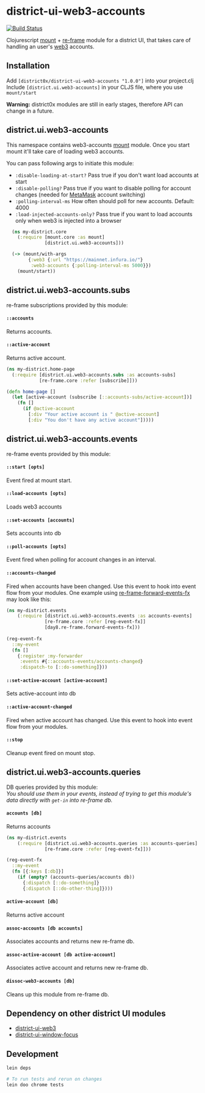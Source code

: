 # district-ui-web3-accounts

[![Build Status](https://travis-ci.org/district0x/district-ui-web3-accounts.svg?branch=master)](https://travis-ci.org/district0x/district-ui-web3-accounts)

Clojurescript [mount](https://github.com/tolitius/mount) + [re-frame](https://github.com/Day8/re-frame) module for a district UI, that takes care of handling an user's [web3](https://github.com/ethereum/web3.js/) accounts.

## Installation
Add `[district0x/district-ui-web3-accounts "1.0.0"]` into your project.clj  
Include `[district.ui.web3-accounts]` in your CLJS file, where you use `mount/start`

**Warning:** district0x modules are still in early stages, therefore API can change in a future.

## district.ui.web3-accounts
This namespace contains web3-accounts [mount](https://github.com/tolitius/mount) module. Once you start mount it'll take care 
of loading web3 accounts.

You can pass following args to initiate this module: 
* `:disable-loading-at-start?` Pass true if you don't want load accounts at start
* `:disable-polling?` Pass true if you want to disable polling for account changes (needed for [MetaMask](https://metamask.io/) account switching)
* `:polling-interval-ms` How often should poll for new accounts. Default: 4000
* `:load-injected-accounts-only?` Pass true if you want to load accounts only when web3 is injected into a browser

```clojure
  (ns my-district.core
    (:require [mount.core :as mount]
              [district.ui.web3-accounts]))

  (-> (mount/with-args
        {:web3 {:url "https://mainnet.infura.io/"}
         :web3-accounts {:polling-interval-ms 5000}})
    (mount/start))
```

## district.ui.web3-accounts.subs
re-frame subscriptions provided by this module:

#### `::accounts`
Returns accounts.

#### `::active-account`
Returns active account. 

```clojure
(ns my-district.home-page
  (:require [district.ui.web3-accounts.subs :as accounts-subs]
            [re-frame.core :refer [subscribe]]))

(defn home-page []
  (let [active-account (subscribe [::accounts-subs/active-account])]
    (fn []
      (if @active-account
        [:div "Your active account is " @active-account]
        [:div "You don't have any active account"]))))
```

## district.ui.web3-accounts.events
re-frame events provided by this module:

#### `::start [opts]`
Event fired at mount start.

#### `::load-accounts [opts]`
Loads web3 accounts

#### `::set-accounts [accounts]`
Sets accounts into db

#### `::poll-accounts [opts]`
Event fired when polling for account changes in an interval. 

#### `::accounts-changed`
Fired when accounts have been changed. Use this event to hook into event flow from your modules.
One example using [re-frame-forward-events-fx](https://github.com/Day8/re-frame-forward-events-fx) may look like this:

```clojure
(ns my-district.events
    (:require [district.ui.web3-accounts.events :as accounts-events]
              [re-frame.core :refer [reg-event-fx]]
              [day8.re-frame.forward-events-fx]))
              
(reg-event-fx
  ::my-event
  (fn []
    {:register :my-forwarder
     :events #{::accounts-events/accounts-changed}
     :dispatch-to [::do-something]}))
```

#### `::set-active-account [active-account]`
Sets active-account into db

#### `::active-account-changed`
Fired when active account has changed. Use this event to hook into event flow from your modules.

#### `::stop`
Cleanup event fired on mount stop.

## district.ui.web3-accounts.queries
DB queries provided by this module:  
*You should use them in your events, instead of trying to get this module's 
data directly with `get-in` into re-frame db.*

#### `accounts [db]`
Returns accounts

```clojure
(ns my-district.events
    (:require [district.ui.web3-accounts.queries :as accounts-queries]
              [re-frame.core :refer [reg-event-fx]]))

(reg-event-fx
  ::my-event
  (fn [{:keys [:db]}]
    (if (empty? (accounts-queries/accounts db))
      {:dispatch [::do-something]}
      {:dispatch [::do-other-thing]})))
```

#### `active-account [db]`
Returns active account

#### `assoc-accounts [db accounts]`
Associates accounts and returns new re-frame db.

#### `assoc-active-account [db active-account]`
Associates active account and returns new re-frame db.

#### `dissoc-web3-accounts [db]`
Cleans up this module from re-frame db. 

## Dependency on other district UI modules
* [district-ui-web3](https://github.com/district0x/district-ui-web3)
* [district-ui-window-focus](https://github.com/district0x/district-ui-window-focus)

## Development
```bash
lein deps

# To run tests and rerun on changes
lein doo chrome tests
```